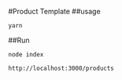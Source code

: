 #Product Template
##usage
``` 
yarn
```
##Run
``` 
node index

http://localhost:3000/products
```


